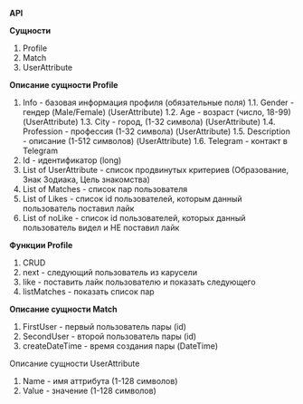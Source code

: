 **API**

**Сущности**
1. Profile
2. Match
3. UserAttribute

**Описание сущности Profile**
1. Info - базовая информация профиля (обязательные поля)
    1.1. Gender - гендер (Male/Female) (UserAttribute)
    1.2. Age - возраст (число, 18-99) (UserAttribute)
    1.3. City - город, (1-32 символа) (UserAttribute)
    1.4. Profession - профессия (1-32 символа) (UserAttribute)
    1.5. Description - описание (1-512 символов) (UserAttribute)
    1.6. Telegram - контакт в Telegram
2. Id - идентификатор (long)
3. List of UserAttribute - список продвинутых критериев (Образование, Знак Зодиака, Цель знакомства)
4. List of Matches - список пар пользователя
5. List of Likes - список id пользователей, которым данный пользователь поставил лайк
6. List of noLike - список id пользователей, которых данный пользователь видел и НЕ поставил лайк

**Функции Profile**
1. CRUD
2. next - следующий пользователь из карусели
3. like - поставить лайк пользователю и показать следующего
4. listMatches - показать список пар

**Описание сущности Match**
1. FirstUser - первый пользователь пары (id)
2. SecondUser - второй пользователь пары (id)
3. createDateTime - время создания пары (DateTime)

Описание сущности UserAttribute
1. Name - имя аттрибута (1-128 символов)
2. Value - значение (1-128 символов)


